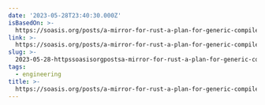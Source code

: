 ```yaml
---
date: '2023-05-28T23:40:30.000Z'
isBasedOn: >-
  https://soasis.org/posts/a-mirror-for-rust-a-plan-for-generic-compile-time-introspection-in-rust/
link: >-
  https://soasis.org/posts/a-mirror-for-rust-a-plan-for-generic-compile-time-introspection-in-rust/
slug: >-
  2023-05-28-httpssoasisorgpostsa-mirror-for-rust-a-plan-for-generic-compile-time-introspection-in-rust
tags:
  - engineering
title: >-
  https://soasis.org/posts/a-mirror-for-rust-a-plan-for-generic-compile-time-introspection-in-rust/
---
```


